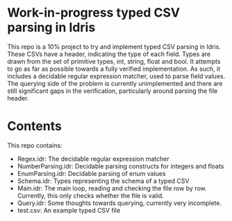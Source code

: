 # Work-in-progress typed CSV parsing in Idris

This repo is a 10% project to try and implement typed CSV parsing in Idris.
These CSVs have a header, indicating the type of each field.
Types are drawn from the set of primitive types, int, string, float and bool.
It attempts to go as far as possible towards a fully verified implementation.
As such, it includes a decidable regular expression matcher, used to parse field values.
The querying side of the problem is currently unimplemented and there are still significant gaps in the verification, particularly around parsing the file header.

# Contents

This repo contains:
- Regex.idr: The decidable regular expression matcher
- NumberParsing.idr: Decidable parsing constructs for integers and floats
- EnumParsing.idr: Decidable parsing of enum values
- Schema.idr: Types representing the schema of a typed CSV
- Main.idr: The main loop, reading and checking the file row by row. Currently, this only checks whether the file is valid.
- Query.idr: Some thoughts towards querying, currently very incomplete.
- test.csv: An example typed CSV file